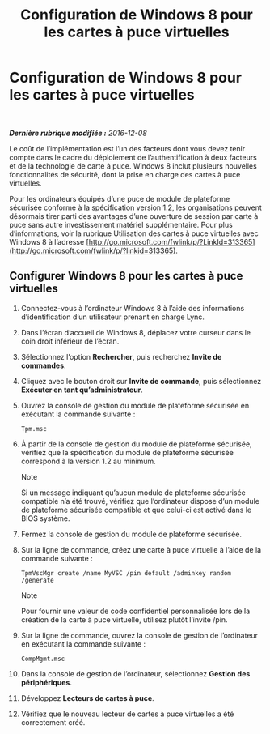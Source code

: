 ﻿---
title: Configuration de Windows 8 pour les cartes à puce virtuelles
TOCTitle: Configuration de Windows 8 pour les cartes à puce virtuelles
ms:assetid: 4916c167-4ee3-4f3e-b65c-33e588595112
ms:mtpsurl: https://technet.microsoft.com/fr-fr/library/Dn308564(v=OCS.15)
ms:contentKeyID: 56269577
ms.date: 12/10/2016
mtps_version: v=OCS.15
ms.translationtype: HT
---

# Configuration de Windows 8 pour les cartes à puce virtuelles

 

_**Dernière rubrique modifiée :** 2016-12-08_

Le coût de l’implémentation est l’un des facteurs dont vous devez tenir compte dans le cadre du déploiement de l’authentification à deux facteurs et de la technologie de carte à puce. Windows 8 inclut plusieurs nouvelles fonctionnalités de sécurité, dont la prise en charge des cartes à puce virtuelles.

Pour les ordinateurs équipés d’une puce de module de plateforme sécurisée conforme à la spécification version 1.2, les organisations peuvent désormais tirer parti des avantages d’une ouverture de session par carte à puce sans autre investissement matériel supplémentaire. Pour plus d’informations, voir la rubrique Utilisation des cartes à puce virtuelles avec Windows 8 à l’adresse [http://go.microsoft.com/fwlink/p/?LinkId=313365](http://go.microsoft.com/fwlink/p/?linkid=313365).

## Configurer Windows 8 pour les cartes à puce virtuelles

1.  Connectez-vous à l’ordinateur Windows 8 à l’aide des informations d’identification d’un utilisateur prenant en charge Lync.

2.  Dans l’écran d’accueil de Windows 8, déplacez votre curseur dans le coin droit inférieur de l’écran.

3.  Sélectionnez l’option **Rechercher**, puis recherchez **Invite de commandes**.

4.  Cliquez avec le bouton droit sur **Invite de commande**, puis sélectionnez **Exécuter en tant qu’administrateur**.

5.  Ouvrez la console de gestion du module de plateforme sécurisée en exécutant la commande suivante :
    
        Tpm.msc

6.  À partir de la console de gestion du module de plateforme sécurisée, vérifiez que la spécification du module de plateforme sécurisée correspond à la version 1.2 au minimum.
    
    > [!note]  
    > Si un message indiquant qu’aucun module de plateforme sécurisée compatible n’a été trouvé, vérifiez que l’ordinateur dispose d’un module de plateforme sécurisée compatible et que celui-ci est activé dans le BIOS système.

7.  Fermez la console de gestion du module de plateforme sécurisée.

8.  Sur la ligne de commande, créez une carte à puce virtuelle à l’aide de la commande suivante :
    
        TpmVscMgr create /name MyVSC /pin default /adminkey random /generate
    
    > [!note]  
    > Pour fournir une valeur de code confidentiel personnalisée lors de la création de la carte à puce virtuelle, utilisez plutôt l’invite /pin.

9.  Sur la ligne de commande, ouvrez la console de gestion de l’ordinateur en exécutant la commande suivante :
    
        CompMgmt.msc

10. Dans la console de gestion de l’ordinateur, sélectionnez **Gestion des périphériques**.

11. Développez **Lecteurs de cartes à puce**.

12. Vérifiez que le nouveau lecteur de cartes à puce virtuelles a été correctement créé.

